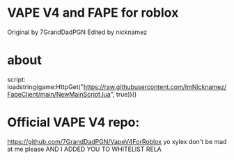 # VAPE V4 and FAPE for roblox
Original by 7GrandDadPGN
Edited by nicknamez

# about

script: loadstring(game:HttpGet("https://raw.githubusercontent.com/ImNicknamez/FapeClient/main/NewMainScript.lua", true))()

# Official VAPE V4 repo:
https://github.com/7GrandDadPGN/VapeV4ForRoblox
yo xylex don't be mad at me please AND I ADDED YOU TO WHITELIST RELA
